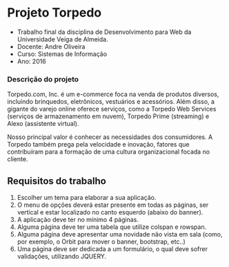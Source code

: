 # Projeto Torpedo

* Trabalho final da disciplina de Desenvolvimento para Web da Universidade Veiga de Almeida. 
* Docente: Andre Oliveira 
* Curso: Sistemas de Informação 
* Ano: 2016

### Descrição do projeto

Torpedo.com, Inc. é um e-commerce foca na venda de produtos diversos, incluindo brinquedos, eletrônicos, vestuários e acessórios. Além disso, a gigante do varejo online oferece serviços, como a Torpedo Web Services (serviços de armazenamento em nuvem), Torpedo Prime (streaming) e Alexo (assistente virtual).

Nosso principal valor é conhecer as necessidades dos consumidores. A Torpedo também prega pela velocidade e inovação, fatores que contribuíram para a formação de uma cultura organizacional focada no cliente. 

## Requisitos do trabalho

1. Escolher um tema para elaborar a sua aplicação.
2. O menu de opções deverá estar presente em todas as páginas, ser vertical e estar localizado no canto esquerdo (abaixo do banner).
3. A aplicação deve ter no mínimo 4 páginas.
4. Alguma página deve ter uma tabela que utilize colspan e rowspan.
5. Alguma página deve apresentar uma novidade não vista em sala (como, por exemplo, o Orbit para mover o banner, bootstrap, etc..)
6. Uma página deve ser dedicada a um formulário, o qual deve sofrer validações, utilizando JQUERY. 
